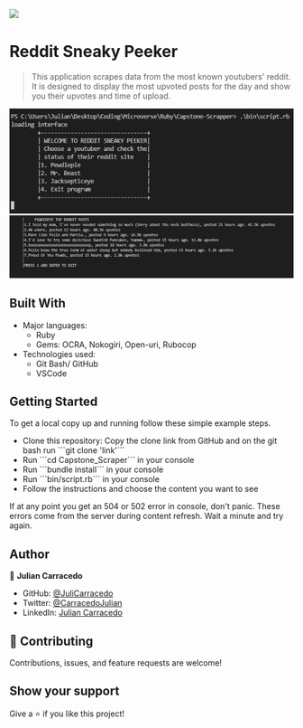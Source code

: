 ![](https://img.shields.io/badge/Microverse-blueviolet)

# Reddit Sneaky Peeker

> This application scrapes data from the most known youtubers' reddit.
It is designed to display the most upvoted posts for the day and show you their upvotes and time of upload.

![screenshot](./menu.PNG)
![screenshot](./reddit_view.PNG)

## Built With

- Major languages: 
    - Ruby
    - Gems: OCRA, Nokogiri, Open-uri, Rubocop
- Technologies used:
    - Git Bash/ GitHub
    - VSCode

## Getting Started
To get a local copy up and running follow these simple example steps.

- Clone this repository: Copy the clone link from GitHub and on the git bash run ```git clone 'link'´´´
- Run ```cd Capstone_Scraper´´´ in your console
- Run ```bundle install´´´ in your console
- Run ```bin/script.rb´´´ in your console
- Follow the instructions and choose the content you want to see

If at any point you get an 504 or 502 error in console, don't panic. These errors come from the server during content refresh. Wait a minute and try again.

## Author

👤 **Julian Carracedo**

- GitHub: [@JuliCarracedo](https://github.com/JuliCarracedo)
- Twitter: [@CarracedoJulian](witter.com/CarracedoJulian)
- LinkedIn: [Julian Carracedo](kedin.com/in/julian-carracedo-0b8518207/)

## 🤝 Contributing

Contributions, issues, and feature requests are welcome!

## Show your support

Give a ⭐️ if you like this project!